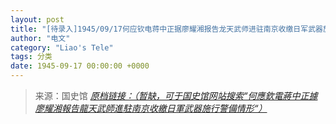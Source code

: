 ```yaml
---
layout: post
title: "[待录入]1945/09/17何应钦电蒋中正据廖耀湘报告龙天武师进驻南京收缴日军武器施行警备情形"
author: "电文"
category: "Liao's Tele"
tags: 分类
date: 1945-09-17 00:00:00 +0000
---
```

> 来源：国史馆 [*原档链接：（暂缺，可于国史馆网站搜索“何應欽電蔣中正據廖耀湘報告龍天武師進駐南京收繳日軍武器施行警備情形“）*]()
